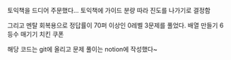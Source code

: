 토익책을 드디어 주문했다...
토익책에 가이드 분량 따라 진도를 나가기로 결정함

그리고 멘탈 회복용으로 정답률이 70퍼 이상인 0레벨 3문제를 풀었다.
배열 만들기 6
등수 매기기
치킨 쿠폰

해당 코드는 git에 올리고 문제 풀이는 notion에 작성했다~